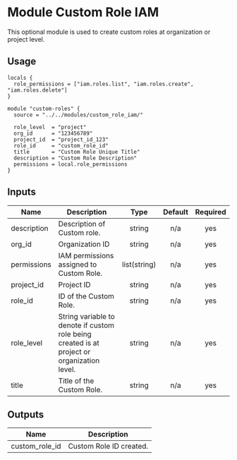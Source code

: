 # Module Custom Role IAM

This optional module is used to create custom roles at organization or project level.

## Usage

```hcl
locals {
  role_permissions = ["iam.roles.list", "iam.roles.create", "iam.roles.delete"]
}

module "custom-roles" {
  source = "../../modules/custom_role_iam/"

  role_level  = "project"
  org_id      = "123456789"
  project_id  = "project_id_123"
  role_id     = "custom_role_id"
  title       = "Custom Role Unique Title"
  description = "Custom Role Description"
  permissions = local.role_permissions
}
```

<!-- BEGINNING OF PRE-COMMIT-TERRAFORM DOCS HOOK -->
## Inputs

| Name | Description | Type | Default | Required |
|------|-------------|:----:|:-----:|:-----:|
| description | Description of Custom role. | string | n/a | yes |
| org\_id | Organization ID | string | n/a | yes |
| permissions | IAM permissions assigned to Custom Role. | list(string) | n/a | yes |
| project\_id | Project ID | string | n/a | yes |
| role\_id | ID of the Custom Role. | string | n/a | yes |
| role\_level | String variable to denote if custom role being created is at project or organization level. | string | n/a | yes |
| title | Title of the Custom Role. | string | n/a | yes |

## Outputs

| Name | Description |
|------|-------------|
| custom\_role\_id | Custom Role ID created. |

<!-- END OF PRE-COMMIT-TERRAFORM DOCS HOOK -->
